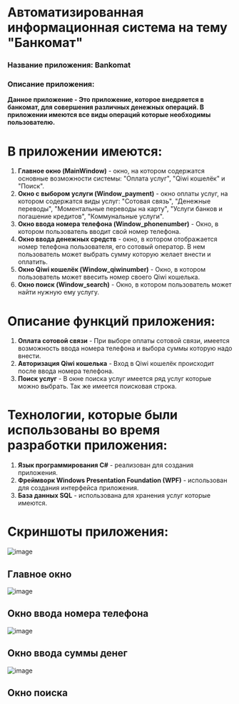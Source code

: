 # Автоматизированная информационная система на тему "Банкомат"
### Название приложения: Bankomat
### Описание приложения:
**Данное приложение - Это приложение, которое внедряется в банкомат, для совершения различных денежных операций. В приложении имеются все виды операций которые необходимы пользователю.**

# В приложении имеются:
1. **Главное окно (MainWindow)** - окно, на котором содержатся основные возможности системы: "Оплата услуг", "Qiwi кошелёк" и "Поиск".
2. **Окно с выбором услуги (Window_payment)** - окно оплаты услуг, на котором содержатся виды услуг: "Сотовая связь", "Денежные переводы", "Моментальные переводы на карту", "Услуги банков и погашение кредитов", "Коммунальные услуги". 
3. **Окно ввода номера телефона (Window_phonenumber)** - Окно, в котором пользователь вводит свой номер телефона.
4. **Окно ввода денежных средств** - окно, в котором отображается номер телефона пользователя, его сотовый оператор. В нем пользователь может выбрать сумму которую желает внести и оплатить.
5. **Окно Qiwi кошелёк (Window_qiwinumber)** - Окно, в котором пользователь может ввесить номер своего Qiwi кошелька.
6. **Окно поиск (Window_search)** - Окно, в котором пользователь может найти нужную ему услугу.

# Описание функций приложения:
1. **Оплата сотовой связи** - При выборе оплаты сотовой связи, имеется возможность ввода номера телефона и выбора суммы которую надо внести.
2. **Авторизация Qiwi кошелька** - Вход в Qiwi кошелёк происходит после ввода номера телефона.
3. **Поиск услуг** - В окне поиска услуг имеется ряд услуг которые можно выбрать. Так же имеется поисковая строка.

# Технологии, которые были использованы во время разработки приложения:
1. **Язык программирования C#** - реализован для создания приложения.
2. **Фреймворк Windows Presentation Foundation (WPF)** - использован для создания интерфейса приложения.
3. **База данных SQL** - использована для хранения услуг которые имеются.

# Скриншоты приложения:

![image](https://github.com/barkinstas/barkin_up/assets/116494565/f84a32ad-c713-4e66-b200-ce8f132aff8a)
## Главное окно

![image](https://github.com/barkinstas/barkin_up/assets/116494565/a0c6e3af-cd71-44d8-87dc-5f3e47c86a61)
## Окно ввода номера телефона 

![image](https://github.com/barkinstas/barkin_up/assets/116494565/9e781df7-64c9-4424-986b-a2a5c7047fa0)
## Окно ввода суммы денег 

![image](https://github.com/barkinstas/barkin_up/assets/116494565/7b86427c-b8b0-4e33-912a-de0956e83eed)
## Окно поиска 
